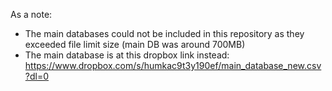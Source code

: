 As a note:
* The main databases could not be included in this repository as they exceeded file limit size (main DB was around 700MB)
* The main database is at this dropbox link instead:
  https://www.dropbox.com/s/humkac9t3y190ef/main_database_new.csv?dl=0
  
